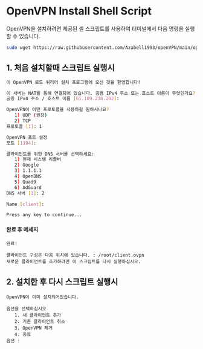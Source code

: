 # OpenVPN Install Shell Script

OpenVPN을 설치하려면 제공된 셸 스크립트를 사용하여 터미널에서 다음 명령을 실행할 수 있습니다.

```bash
sudo wget https://raw.githubusercontent.com/Azabell1993/openVPN/main/openvpn_install.sh -O openvpn_install.sh && sudo bash openvpn_install.sh
```

## 1. 처음 설치할때 스크립트 실행시
``` bash
이 OpenVPN 로드 워리어 설치 프로그램에 오신 것을 환영합니다!

이 서버는 NAT를 통해 연결되어 있습니다. 공용 IPv4 주소 또는 호스트 이름이 무엇인가요?
공용 IPv4 주소 / 호스트 이름 [61.109.238.202]:

OpenVPN이 어떤 프로토콜을 사용하길 원하시나요?
   1) UDP (권장)
   2) TCP
프로토콜 [1]: 1

OpenVPN 포트 설정
포트 [1194]:

클라이언트를 위한 DNS 서버를 선택하세요:
   1) 현재 시스템 리졸버
   2) Google
   3) 1.1.1.1
   4) OpenDNS
   5) Quad9
   6) AdGuard
DNS 서버 [1]: 2

Name [client]:

Press any key to continue...
```

#### 완료 후 메세지
```  
완료!

클라이언트 구성은 다음 위치에 있습니다. : /root/client.ovpn
새로운 클라이언트를 추가하려면 이 스크립트를 다시 실행하십시오.
```  
## 2. 설치한 후 다시 스크립트 실행시 
```  
OpenVPN이 이미 설치되어있습니다.

옵션을 선택하십시오
   1. 새 클라이언트 추가
   2. 기존 클라이언트 취소
   3. OpenVPN 제거
   4. 종료
옵션 :
```  
